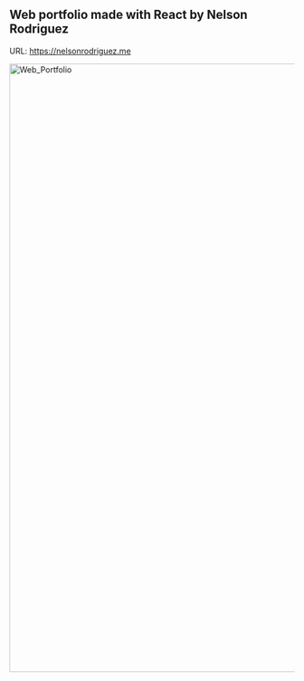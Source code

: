 ## Web portfolio made with React by Nelson Rodriguez

URL: https://nelsonrodriguez.me

<img width="1075" alt="Web_Portfolio" src="https://github.com/Yugenero/p_website/assets/44268896/c67937dc-4830-4d84-bb6e-d3ab117ef49c">

